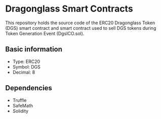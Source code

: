 # Dragonglass Smart Contracts

This repository holds the source code of the ERC20 Dragonglass Token (DGS) smart contract and
smart contract used to sell DGS tokens during Token Generation Event (DgsICO.sol).

## Basic information
- Type: ERC20
- Symbol: DGS
- Decimal: 8

## Dependencies
  - Truffle
  - SafeMath
  - Solidity
